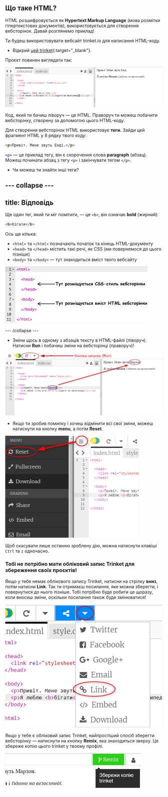 ## Що таке HTML?

HTML розшифровується як **Hypertext Markup Language** (мова розмітки гіпертекстових документів), використовується для створення вебсторінок. Давай розглянемо приклад!

Ти будеш використовувати вебсайт trinket.io для написання HTML-коду.

+ Відкрий [цей trinket](https://trinket.io/html/d78cab0fcb){:target="_blank"}.

Проєкт повинен виглядати так:

![знімок екрана](images/birthday-starter.png)

Код, який ти бачиш ліворуч — це HTML. Праворуч ти можеш побачити вебсторінку, створену за допомогою цього HTML-коду.

Для створення вебсторінок HTML використовує **теги.** Зайди цей фрагмент HTML у 8 рядку твого коду:

```html
<p>Привіт. Мене звуть Енді.</p>
```

`<p>` — це приклад тегу, він є скорочення слова **paragraph** (абзац). Можеш починати абзац з тегу `<p>` і закінчувати тегом `</p>`.

+ Чи можеш ти знайти інші теги?

--- collapse ---
---
title: Відповідь
---

Ще один тег, який ти міг помітити, — це `<b>`, він означає **bold** (жирний):

```html
<b>бігати</b>
```

Ось ще кілька:

+ `<html>` та `</html>` позначають початок та кінець HTML-документу
+ `<head>` та `</head>` містить такі речі, як CSS (ми повернемося до цього пізніше)
+ `<body>` та `</body>` — тут знаходиться вміст твого вебсайту

![знімок екрана](images/birthday-head-body.png)

--- /collapse ---

+ Зміни щось в одному з абзаців тексту в HTML-файлі (ліворуч). Натисни **Run** і побачиш зміни на вебсторінці (праворуч)!

![знімок екрана](images/birthday-edit-html.png)

+ Якщо ти зробив помилку і хочеш відмінити всі свої зміни, можеш натиснути на кнопку **menu**, а потім **Reset**.

![знімок екрана](images/birthday-reset.png)

Щоб скасувати лише останню зроблену дію, можна натиснути клавіші `Ctrl` та `z` одночасно.

### Тобі не потрібно мати обліковий запис Trinket для збереження своїх проєктів!

Якщо у тебе немає облікового запису Trinket, натисни на стрілку **вниз**, потім натисни **Link**. Так ти отримаєш посилання, яке можна зберегти, і повернутися до нього пізніше. Тобі потрібно буде робити це щоразу, коли вносиш зміни, оскільки посилання також буде змінюватися!

![знімок екрана](images/birthday-link.png)

Якщо у тебе є обліковий запис Trinket, найпростіший спосіб зберегти вебсторінку — натиснути на кнопку **Remix**, яка знаходиться зверху. Це збереже копію цього trinket у твоєму профілі.

![знімок екрана](images/birthday-remix.png)